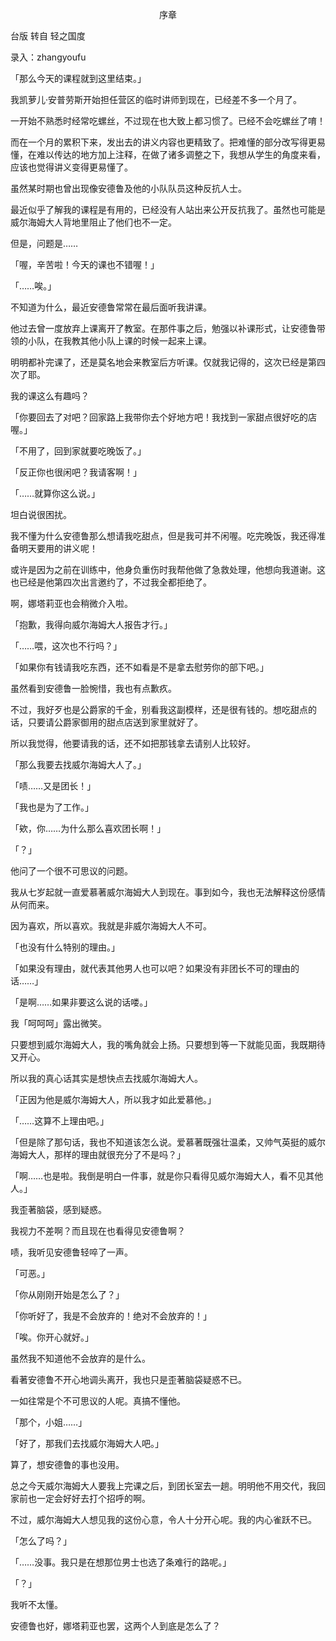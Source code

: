 <p align="center">序章</p>

台版 转自 轻之国度

录入：zhangyoufu

「那么今天的课程就到这里结束。」

我凯萝儿·安普劳斯开始担任营区的临时讲师到现在，已经差不多一个月了。

一开始不熟悉时经常吃螺丝，不过现在也大致上都习惯了。已经不会吃螺丝了唷！

而在一个月的累积下来，发出去的讲义内容也更精致了。把难懂的部分改写得更易懂，在难以传达的地方加上注释，在做了诸多调整之下，我想从学生的角度来看，应该也觉得讲义变得更易懂了。

虽然某时期也曾出现像安德鲁及他的小队队员这种反抗人士。

最近似乎了解我的课程是有用的，已经没有人站出来公开反抗我了。虽然也可能是威尔海姆大人背地里阻止了他们也不一定。

但是，问题是……

「喔，辛苦啦！今天的课也不错喔！」

「……唉。」

不知道为什么，最近安德鲁常常在最后面听我讲课。

他过去曾一度放弃上课离开了教室。在那件事之后，勉强以补课形式，让安德鲁带领的小队，在我教其他小队上课的时候一起来上课。

明明都补完课了，还是莫名地会来教室后方听课。仅就我记得的，这次已经是第四次了耶。

我的课这么有趣吗？

「你要回去了对吧？回家路上我带你去个好地方吧！我找到一家甜点很好吃的店喔。」

「不用了，回到家就要吃晚饭了。」

「反正你也很闲吧？我请客啊！」

「……就算你这么说。」

坦白说很困扰。

我不懂为什么安德鲁那么想请我吃甜点，但是我可并不闲喔。吃完晚饭，我还得准备明天要用的讲义呢！

或许是因为之前在训练中，他身负重伤时我帮他做了急救处理，他想向我道谢。这也已经是他第四次出言邀约了，不过我全都拒绝了。

啊，娜塔莉亚也会稍微介入啦。

「抱歉，我得向威尔海姆大人报告才行。」

「……喂，这次也不行吗？」

「如果你有钱请我吃东西，还不如看是不是拿去慰劳你的部下吧。」

虽然看到安德鲁一脸惋惜，我也有点歉疚。

不过，我好歹也是公爵家的千金，别看我这副模样，还是很有钱的。想吃甜点的话，只要请公爵家御用的甜点店送到家里就好了。

所以我觉得，他要请我的话，还不如把那钱拿去请别人比较好。

「那么我要去找威尔海姆大人了。」

「啧……又是团长！」

「我也是为了工作。」

「欸，你……为什么那么喜欢团长啊！」

「？」

他问了一个很不可思议的问题。

我从七岁起就一直爱慕著威尔海姆大人到现在。事到如今，我也无法解释这份感情从何而来。

因为喜欢，所以喜欢。我就是非威尔海姆大人不可。

「也没有什么特别的理由。」

「如果没有理由，就代表其他男人也可以吧？如果没有非团长不可的理由的话……」

「是啊……如果非要这么说的话喽。」

我「呵呵呵」露出微笑。

只要想到威尔海姆大人，我的嘴角就会上扬。只要想到等一下就能见面，我既期待又开心。

所以我的真心话其实是想快点去找威尔海姆大人。

「正因为他是威尔海姆大人，所以我才如此爱慕他。」

「……这算不上理由吧。」

「但是除了那句话，我也不知道该怎么说。爱慕著既强壮温柔，又帅气英挺的威尔海姆大人，那样的理由就很充分了不是吗？」

「啊……也是啦。我倒是明白一件事，就是你只看得见威尔海姆大人，看不见其他人。」

我歪著脑袋，感到疑惑。

我视力不差啊？而且现在也看得见安德鲁啊？

啧，我听见安德鲁轻啐了一声。

「可恶。」

「你从刚刚开始是怎么了？」

「你听好了，我是不会放弃的！绝对不会放弃的！」

「唉。你开心就好。」

虽然我不知道他不会放弃的是什么。

看著安德鲁不开心地调头离开，我也只是歪著脑袋疑惑不已。

一如往常是个不可思议的人呢。真搞不懂他。

「那个，小姐……」

「好了，那我们去找威尔海姆大人吧。」

算了，想安德鲁的事也没用。

总之今天威尔海姆大人要我上完课之后，到团长室去一趟。明明他不用交代，我回家前也一定会好好去打个招呼的啊。

不过，威尔海姆大人想见我的这份心意，令人十分开心呢。我的内心雀跃不已。

「怎么了吗？」

「……没事。我只是在想那位男士也选了条难行的路呢。」

「？」

我听不太懂。

安德鲁也好，娜塔莉亚也罢，这两个人到底是怎么了？

